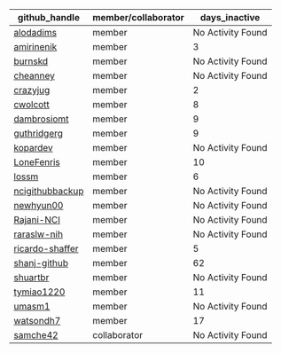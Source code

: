 
| github_handle   | member/collaborator | days_inactive |
|-----------------|----------------------|---------------|
| [alodadims](https://github.com/alodadims) | member               | No Activity Found |
| [amirinenik](https://github.com/amirinenik) | member               | 3             |
| [burnskd](https://github.com/burnskd) | member               | No Activity Found |
| [cheanney](https://github.com/cheanney) | member               | No Activity Found |
| [crazyjug](https://github.com/crazyjug) | member               | 2             |
| [cwolcott](https://github.com/cwolcott) | member               | 8             |
| [dambrosiomt](https://github.com/dambrosiomt) | member               | 9             |
| [guthridgerg](https://github.com/guthridgerg) | member               | 9             |
| [kopardev](https://github.com/kopardev) | member               | No Activity Found |
| [LoneFenris](https://github.com/LoneFenris) | member               | 10            |
| [lossm](https://github.com/lossm) | member               | 6             |
| [ncigithubbackup](https://github.com/ncigithubbackup) | member               | No Activity Found |
| [newhyun00](https://github.com/newhyun00) | member               | No Activity Found |
| [Rajani-NCI](https://github.com/Rajani-NCI) | member               | No Activity Found |
| [raraslw-nih](https://github.com/raraslw-nih) | member               | No Activity Found |
| [ricardo-shaffer](https://github.com/ricardo-shaffer) | member               | 5             |
| [shanj-github](https://github.com/shanj-github) | member               | 62            |
| [shuartbr](https://github.com/shuartbr) | member               | No Activity Found |
| [tymiao1220](https://github.com/tymiao1220) | member               | 11            |
| [umasm1](https://github.com/umasm1) | member               | No Activity Found |
| [watsondh7](https://github.com/watsondh7) | member               | 17            |
| [samche42](https://github.com/samche42) | collaborator         | No Activity Found |

